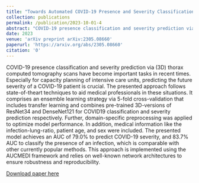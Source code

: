 ```yaml
---
title: "Towards Automated COVID-19 Presence and Severity Classification"
collection: publications
permalink: /publication/2023-10-01-4
abstract: "COVID-19 presence classification and severity prediction via (3D) thorax computed tomography scans have become important tasks in recent times. Especially for capacity planning of intensive care units, predicting the future severity of a COVID-19 patient is crucial. The presented approach follows state-of-theart techniques to aid medical professionals in these situations. It comprises an ensemble learning strategy via 5-fold cross-validation that includes transfer learning and combines pre-trained 3D-versions of ResNet34 and DenseNet121 for COVID19 classification and severity prediction respectively. Further, domain-specific preprocessing was applied to optimize model performance. In addition, medical information like the infection-lung-ratio, patient age, and sex were included. The presented model achieves an AUC of 79.0% to predict COVID-19 severity, and 83.7% AUC to classify the presence of an infection, which is comparable with other currently popular methods. This approach is implemented using the AUCMEDI framework and relies on well-known network architectures to ensure robustness and reproducibility."
date: 2023
venue: 'arXiv preprint arXiv:2305.08660'
paperurl: 'https://arxiv.org/abs/2305.08660'
citation: '0'
---
```

COVID-19 presence classification and severity prediction via (3D) thorax computed tomography scans have become important tasks in recent times. Especially for capacity planning of intensive care units, predicting the future severity of a COVID-19 patient is crucial. The presented approach follows state-of-theart techniques to aid medical professionals in these situations. It comprises an ensemble learning strategy via 5-fold cross-validation that includes transfer learning and combines pre-trained 3D-versions of ResNet34 and DenseNet121 for COVID19 classification and severity prediction respectively. Further, domain-specific preprocessing was applied to optimize model performance. In addition, medical information like the infection-lung-ratio, patient age, and sex were included. The presented model achieves an AUC of 79.0% to predict COVID-19 severity, and 83.7% AUC to classify the presence of an infection, which is comparable with other currently popular methods. This approach is implemented using the AUCMEDI framework and relies on well-known network architectures to ensure robustness and reproducibility.

[Download paper here](https://arxiv.org/abs/2305.08660)
